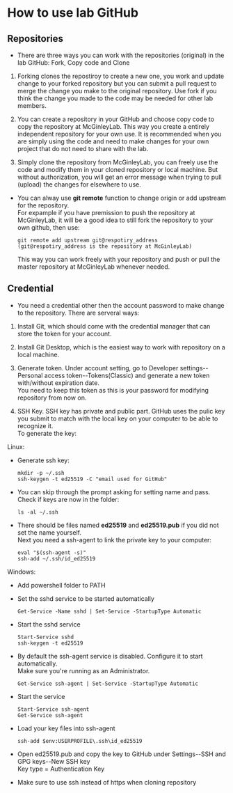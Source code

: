 # How to use lab GitHub
## Repositories
- There are three ways you can work with the repositories (original) in the lab GitHub:
Fork, Copy code and Clone

1. Forking clones the repostiroy to create a new one, you work and update change to your forked repository but you can submit a pull request to merge the change you make to the original repository.
Use fork if you think the change you made to the code may be needed for other lab members.

2. You can create a repository in your GitHub and choose copy code to copy the repository at McGinleyLab.
This way you create a entirely independent repository for your own use.
It is recommended when you are simply using the code and need to make changes for your own project that do not need to share with the lab.

3. Simply clone the repository from McGinleyLab, you can freely use the code and modify them in your cloned repository or local machine.
But without authorization, you will get an error message when trying to pull (upload) the changes for elsewhere to use.

- You can alway use **git remote** function to change origin or add upstream for the repository.\
For expample if you have premission to push the repository at McGinleyLab, it will be a good idea to still fork the repository to your own github,
then use:
	```
 	git remote add upstream git@respotiry_address (git@respotiry_address is the repository at McGinleyLab)
 	```
	This way you can work freely with your repository and push or pull the master repository at McGinleyLab whenever needed.

## Credential
- You need a credential other then the account password to make change to the repository. There are serveral ways:
1. Install Git, which should come with the credential manager that can store the token for your account.

2. Install Git Desktop, which is the easiest way to work with repository on a local machine.

3. Generate token.
Under account setting, go to Developer settings--Personal access token--Tokens(Classic) and generate a new token with/without expiration date.\
You need to keep this token as this is your password for modifying repository from now on.

4. SSH Key.
SSH key has private and public part. GitHub uses the pulic key you submit to match with the local key on your computer to be able to recognize it.\
To generate the key:

Linux:
- Generate ssh key:
	``` 
 	mkdir -p ~/.ssh
	ssh-keygen -t ed25519 -C "email used for GitHub"
	```

- You can skip through the prompt asking for setting name and pass. Check if keys are now in the folder:
 	```
 	ls -al ~/.ssh
  	```

- There should be files named **ed25519** and **ed25519.pub** if you did not set the name yourself.\
Next you need a ssh-agent to link the private key to your computer:
 	```
  	eval "$(ssh-agent -s)"
  	ssh-add ~/.ssh/id_ed25519
   	```

Windows:
- Add powershell folder to PATH

- Set the sshd service to be started automatically
	```
	Get-Service -Name sshd | Set-Service -StartupType Automatic
	```

- Start the sshd service
	```
	Start-Service sshd
	ssh-keygen -t ed25519
	```

- By default the ssh-agent service is disabled. Configure it to start automatically.\
Make sure you're running as an Administrator.
	```
	Get-Service ssh-agent | Set-Service -StartupType Automatic
	```

- Start the service
	```
	Start-Service ssh-agent
	Get-Service ssh-agent
	```

- Load your key files into ssh-agent
	```
	ssh-add $env:USERPROFILE\.ssh\id_ed25519
	```

- Open ed25519.pub and copy the key to GitHub under Settings--SSH and GPG keys--New SSH key\
Key type = Authentication Key

- Make sure to use ssh instead of https when cloning repository 
